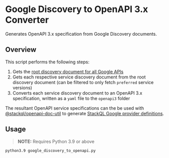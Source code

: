 # Google Discovery to OpenAPI 3.x Converter

Generates OpenAPI 3.x specification from Google Discovery documents.

## Overview

This script performs the following steps:
1. Gets the [root discovery document for all Google APIs](https://discovery.googleapis.com/discovery/v1/apis)
2. Gets each respective service discovery document from the root discovery document (can be filtered to only fetch `preferred` service versions)
3. Converts each service discovery document to an OpenAPI 3.x specification, written as a `yaml` file to the `openapi3` folder

The resultant OpenAPI service specifications can the be used with [@stackql/openapi-doc-util](https://www.npmjs.com/package/@stackql/openapi-doc-util) to generate [StackQL Google provider definitions](https://registry.stackql.io/providers/google/).

## Usage

> __NOTE:__ Requires Python 3.9 or above

```
python3.9 google_discovery_to_openapi.py
```
